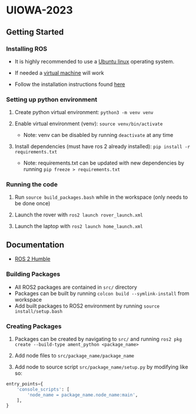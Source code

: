# UIOWA-2023

## Getting Started

### Installing ROS

- It is highly recommended to use a [Ubuntu linux](https://ubuntu.com/desktop) operating system.

- If needed a [virtual machine](https://www.virtualbox.org/wiki/Downloads) will work

- Follow the installation instructions found [here](https://docs.ros.org/en/humble/Installation/Ubuntu-Install-Debians.html)

### Setting up python environment

1. Create python virtual environment: 
```python3 -m venv venv```

2. Enable virtual environment (venv): 
```source venv/bin/activate```

    - Note: venv can be disabled by running ```deactivate``` at any time

3. Install dependencies (must have ros 2 already installed): 
```pip install -r requirements.txt```

    - Note: requirements.txt can be updated with new dependencies by running ```pip freeze > requirements.txt```

### Running the code

1. Run ```source build_packages.bash``` while in the workspace (only needs to be done once)

2. Launch the rover with ```ros2 launch rover_launch.xml```

3. Launch the laptop with ```ros2 launch home_launch.xml```

## Documentation

- [ROS 2 Humble](https://docs.ros.org/en/humble/Tutorials.html)
  
### Building Packages

- All ROS2 packages are contained in ```src/``` directory
- Packages can be built by running ```colcon build --symlink-install``` from workspace
- Add built packages to ROS2 environment by running ```source install/setup.bash```
  
### Creating Packages

1. Packages can be created by navigating to ```src/``` and running ```ros2 pkg create --build-type ament_python <package_name>```
   
2.  Add node files to ```src/package_name/package_name```
   
3.  Add node to source script ```src/package_name/setup.py``` by modifying like so:
```py
entry_points={
    'console_scripts': [
        'node_name = package_name.node_name:main',
    ],
}
```